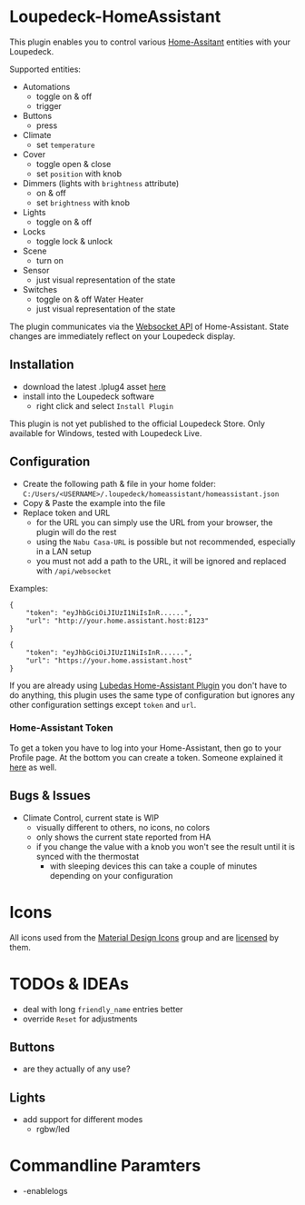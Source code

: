 # Loupedeck-HomeAssistant

This plugin enables you to control various [Home-Assitant](https://home-assistant.io) entities with your Loupedeck.

Supported entities:
- Automations
  - toggle on & off 
  - trigger
- Buttons
  - press
- Climate
  - set `temperature`
- Cover
  - toggle open & close
  - set `position` with knob  
- Dimmers (lights with `brightness` attribute)
  - on & off
  - set `brightness` with knob
- Lights
  - toggle on & off 
- Locks
  - toggle lock & unlock
- Scene
  - turn on
- Sensor
  - just visual representation of the state
- Switches
  - toggle on & off
Water Heater
  - just visual representation of the state

The plugin communicates via the [Websocket API](https://developers.home-assistant.io/docs/api/websocket/) of Home-Assistant.
State changes are immediately reflect on your Loupedeck display.

## Installation
- download the latest .lplug4 asset [here](https://github.com/schmic/Loupedeck-HomeAssistant/releases/latest)
- install into the Loupedeck software
  - right click and select `Install Plugin`

This plugin is not yet published to the official Loupedeck Store.
Only available for Windows, tested with Loupedeck Live.

## Configuration

- Create the following path & file in your home folder:
  `C:/Users/<USERNAME>/.loupedeck/homeassistant/homeassistant.json`
- Copy & Paste the example into the file
- Replace token and URL
  - for the URL you can simply use the URL from your browser, the plugin will do the rest
  - using the `Nabu Casa-URL` is possible but not recommended, especially in a LAN setup
  - you must not add a path to the URL, it will be ignored and replaced with `/api/websocket`

Examples:
```
{
    "token": "eyJhbGciOiJIUzI1NiIsInR......",
    "url": "http://your.home.assistant.host:8123"
}
```
```
{
    "token": "eyJhbGciOiJIUzI1NiIsInR......",
    "url": "https://your.home.assistant.host"
}
```

If you are already using [Lubedas Home-Assistant Plugin](https://github.com/lubeda/Loupedeck-HomeAssistantPlugin) you don't have to do anything,
this plugin uses the same type of configuration but ignores any other configuration settings except `token` and `url`.

### Home-Assistant Token
To get a token you have to log into your Home-Assistant, then go to your Profile page. At the bottom you can create a token.
Someone explained it [here](https://community.home-assistant.io/t/how-to-get-long-lived-access-token/162159/5) as well.

## Bugs & Issues
- Climate Control, current state is WIP
  - visually different to others, no icons, no colors
  - only shows the current state reported from HA
  - if you change the value with a knob you won't see the result until it is synced with the thermostat
    - with sleeping devices this can take a couple of minutes depending on your configuration

# Icons
All icons used from the [Material Design Icons](https://pictogrammers.com/docs/general/about/) group and are [licensed](https://github.com/Templarian/MaterialDesign/blob/master/LICENSE) by them.

# TODOs & IDEAs

- deal with long `friendly_name` entries better
- override `Reset` for adjustments

## Buttons
- are they actually of any use?

## Lights
- add support for different modes
  - rgbw/led 

# Commandline Paramters
- -enablelogs